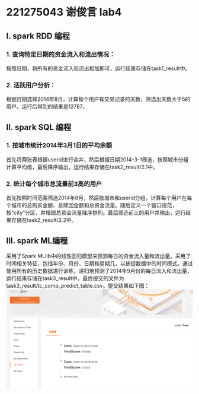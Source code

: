 # 221275043 谢俊言 lab4
## I. spark RDD 编程
### 1. 查询特定⽇期的资⾦流⼊和流出情况：
按照日期，将所有的资金流入和流出相加即可，运行结果存储在task1_result中。
### 2. 活跃用户分析：
根据日期选择2014年8月，计算每个用户有交易记录的天数，筛选出天数大于5的用户。运行后得到的结果是12767。
## II. spark SQL 编程
### 1. 按城市统计2014年3⽉1⽇的平均余额
首先将两张表根据userid进行合并，然后根据日期2014-3-1筛选，按照城市分组计算平均值，最后降序输出，运行结果存储在task2_result/2.1中。
### 2. 统计每个城市总流量前3⾼的⽤户
首先按照时间范围筛选2014年8月，然后按城市和userid分组，计算每个用户在每个城市的总购买金额、总赎回金额和总资金流量。随后定义一个窗口规范，按“city”分区，并根据总资金流量降序排列。最后筛选前三的用户并输出，运行结果存储在task2_result/2.2中。
## III. spark ML编程
采用了Spark MLlib中的线性回归模型来预测每日的资金流入量和流出量。采用了时间相关特征，包括年份、月份、日期和星期几，以捕捉数据中的时间模式。通过使用所有的历史数据进行训练，递归地预测了2014年9月份的每日流入和流出量，运行结果存储在task3_result中，最终提交的文件为task3_result/tc_comp_predict_table.csv。提交结果如下图：
![](images/image.png)